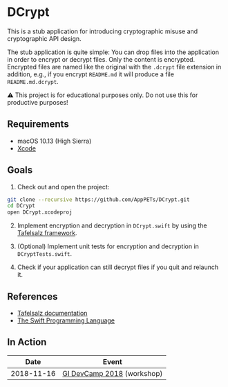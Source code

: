 # DCrypt

This is a stub application for introducing cryptographic misuse and cryptographic API design.

The stub application is quite simple: You can drop files into the application in order to encrypt or decrypt files. Only the content is encrypted. Encrypted files are named like the original with the `.dcrypt` file extension in addition, e.g., if you encrypt `README.md` it will produce a file `README.md.dcrypt`.

⚠️ This project is for educational purposes only. Do not use this for productive purposes!

## Requirements

- macOS 10.13 (High Sierra)
- [Xcode](https://developer.apple.com/xcode/)

## Goals

1. Check out and open the project:

  ```sh
  git clone --recursive https://github.com/AppPETs/DCrypt.git
  cd DCrypt
  open DCrypt.xcodeproj
  ```

2. Implement encryption and decryption in `DCrypt.swift` by using the [Tafelsalz framework](https://blochberger.github.io/Tafelsalz).

3. (Optional) Implement unit tests for encryption and decryption in `DCryptTests.swift`.

4. Check if your application can still decrypt files if you quit and relaunch it.

## References

- [Tafelsalz documentation](https://blochberger.github.io/Tafelsalz)
- [The Swift Programming Language](https://docs.swift.org/swift-book/)

## In Action

| Date       | Event                                                      |
| ---------- | ---------------------------------------------------------- |
| 2018-11-16 | [GI DevCamp 2018](https://hamburg.dev-camp.com) (workshop) |

